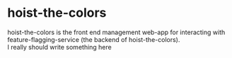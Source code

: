 # hoist-the-colors
hoist-the-colors is the front end management web-app for interacting with feature-flagging-service (the backend of hoist-the-colors).  
I really should write something here
